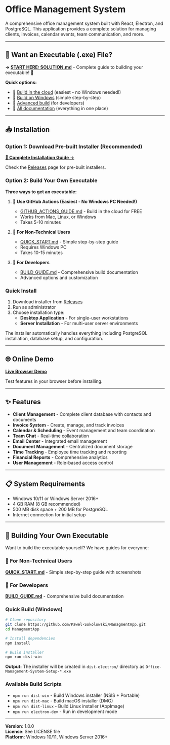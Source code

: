 # Office Management System

A comprehensive office management system built with React, Electron, and PostgreSQL. This application provides a complete solution for managing clients, invoices, calendar events, team communication, and more.

---

## 🎯 Want an Executable (.exe) File?

**→ [START HERE: SOLUTION.md](SOLUTION.md)** - Complete guide to building your executable! 🚀

**Quick options:**
- 🤖 [Build in the cloud](GITHUB_ACTIONS_GUIDE.md) (easiest - no Windows needed!)
- 📱 [Build on Windows](QUICK_START.md) (simple step-by-step)
- 🔧 [Advanced build](BUILD_GUIDE.md) (for developers)
- 📖 [All documentation](DOCUMENTATION_INDEX.md) (everything in one place)

---

## 📥 Installation

### Option 1: Download Pre-built Installer (Recommended)

**[📘 Complete Installation Guide →](INSTALLATION_GUIDE.md)**

Check the [Releases](https://github.com/Pawel-Sokolowski/ManagmentApp/releases) page for pre-built installers.

### Option 2: Build Your Own Executable

**Three ways to get an executable:**

1. **🚀 Use GitHub Actions (Easiest - No Windows PC Needed!)**
   - [GITHUB_ACTIONS_GUIDE.md](GITHUB_ACTIONS_GUIDE.md) - Build in the cloud for FREE
   - Works from Mac, Linux, or Windows
   - Takes 5-10 minutes

2. **📘 For Non-Technical Users**
   - [QUICK_START.md](QUICK_START.md) - Simple step-by-step guide
   - Requires Windows PC
   - Takes 10-15 minutes

3. **📗 For Developers**
   - [BUILD_GUIDE.md](BUILD_GUIDE.md) - Comprehensive build documentation
   - Advanced options and customization

### Quick Install
1. Download installer from [Releases](https://github.com/Pawel-Sokolowski/ManagmentApp/releases)
2. Run as administrator
3. Choose installation type:
   - **Desktop Application** - For single-user workstations
   - **Server Installation** - For multi-user server environments

The installer automatically handles everything including PostgreSQL installation, database setup, and configuration.

---

## 🌐 Online Demo

**[Live Browser Demo](https://pawel-sokolowski.github.io/ManagmentApp/)**

Test features in your browser before installing.

---

## ✨ Features

- **Client Management** - Complete client database with contacts and documents
- **Invoice System** - Create, manage, and track invoices
- **Calendar & Scheduling** - Event management and team coordination
- **Team Chat** - Real-time collaboration
- **Email Center** - Integrated email management
- **Document Management** - Centralized document storage
- **Time Tracking** - Employee time tracking and reporting
- **Financial Reports** - Comprehensive analytics
- **User Management** - Role-based access control

---

## 📋 System Requirements

- Windows 10/11 or Windows Server 2016+
- 4 GB RAM (8 GB recommended)
- 500 MB disk space + 200 MB for PostgreSQL
- Internet connection for initial setup

---

## 🔧 Building Your Own Executable

Want to build the executable yourself? We have guides for everyone:

### 📘 For Non-Technical Users
**[QUICK_START.md](QUICK_START.md)** - Simple step-by-step guide with screenshots

### 📗 For Developers
**[BUILD_GUIDE.md](BUILD_GUIDE.md)** - Comprehensive build documentation

### Quick Build (Windows)

```bash
# Clone repository
git clone https://github.com/Pawel-Sokolowski/ManagmentApp.git
cd ManagmentApp

# Install dependencies
npm install

# Build installer
npm run dist-win
```

**Output:** The installer will be created in `dist-electron/` directory as `Office-Management-System-Setup-*.exe`

### Available Build Scripts

- `npm run dist-win` - Build Windows installer (NSIS + Portable)
- `npm run dist-mac` - Build macOS installer (DMG)
- `npm run dist-linux` - Build Linux installer (AppImage)
- `npm run electron-dev` - Run in development mode

---

**Version**: 1.0.0  
**License**: See LICENSE file  
**Platform**: Windows 10/11, Windows Server 2016+
